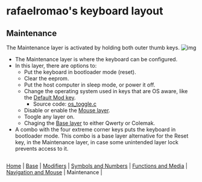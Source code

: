 # rafaelromao's keyboard layout

## Maintenance
The Maintenance layer is activated by holding both outer thumb keys.
![img](https://i.imgur.com/C9oIrm3.png)
- The Maintenance layer is where the keyboard can be configured.
- In this layer, there are options to: 
  - Put the keyboard in bootloader mode (reset). 
  - Clear the eeprom. 
  - Put the host computer in sleep mode, or power it off.
  - Change the operating system used in keys that are OS aware, like the [Default Mod key](modifiers.md).
    - Source code: [os_toggle.c](../qmk/users/rafaelromao/features/os_toggle.c)
  - Disable or enable the [Mouse layer](navigation.md). 
  - Toogle any layer on. 
  - Chaging the [Base layer](layout.md) to either Qwerty or Colemak. 
- A combo with the four extreme corner keys puts the keyboard in bootloader mode. This combo is a base layer alternative for the Reset key, in the Maintenance layer, in case some unintended layer lock prevents access to it.

##
[Home](../readme.md) | 
[Base](base.md) |
[Modifiers](modifiers.md) |
[Symbols and Numbers](symbols.md) |
[Functions and Media](functions.md) | 
[Navigation and Mouse](navigation.md) |
Maintenance |
